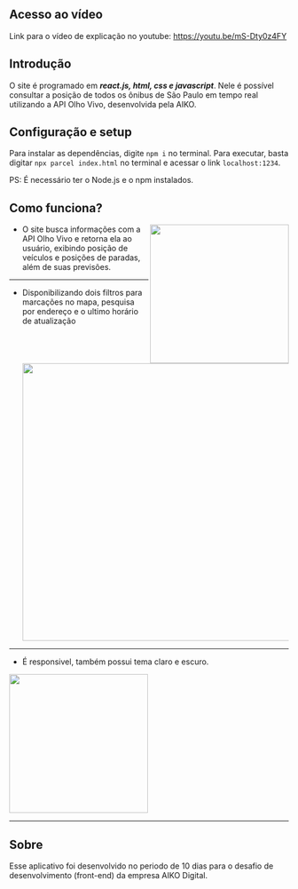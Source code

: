 ## Acesso ao vídeo

Link para o vídeo de explicação no youtube: https://youtu.be/mS-Dty0z4FY

## Introdução

O site é programado em **_react.js, html, css e javascript_**. Nele é possível consultar a posição de todos os ônibus de São Paulo em tempo real utilizando a API Olho Vivo, desenvolvida pela AIKO.

## Configuração e setup

Para instalar as dependências, digite `npm i` no terminal.
Para executar, basta digitar `npx parcel index.html` no terminal e acessar o link `localhost:1234`.

PS: É necessário ter o Node.js e o npm instalados.

## Como funciona?

<img src="https://i.imgur.com/LJMSSeB.png" width="250px" align="right" />

- O site busca informações com a API Olho Vivo e retorna ela ao usuário, exibindo posição de veículos e posições de paradas, além de suas previsões.

<hr/>

- Disponibilizando dois filtros para marcações no mapa, pesquisa por endereço e o ultimo horário de atualização

  <img src="https://i.imgur.com/MjTl82A.png" width="500px" align="bottom" />
<hr/>

- É responsivel, também possui tema claro e escuro.<br/>
<img src="https://i.imgur.com/BWUHG3d.png" width="250px" />
<hr/>

## Sobre

Esse aplicativo foi desenvolvido no periodo de 10 dias para o desafio de desenvolvimento (front-end) da empresa AIKO Digital.
